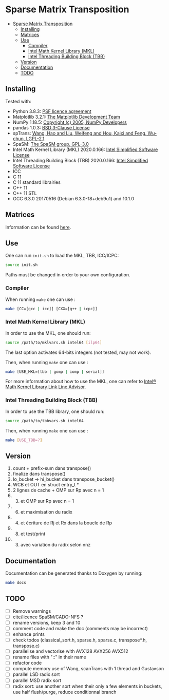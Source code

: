 # Sparse Matrix Transposition

- [Sparse Matrix Transposition](#sparse-matrix-transposition)
  - [Installing](#installing)
  - [Matrices](#matrices)
  - [Use](#use)
    - [Compiler](#compiler)
    - [Intel Math Kernel Library (MKL)](#intel-math-kernel-library-mkl)
    - [Intel Threading Building Block (TBB)](#intel-threading-building-block-tbb)
  - [Version](#version)
  - [Documentation](#documentation)
  - [TODO](#todo)

## Installing

Tested with:

- Python 3.8.3: [PSF licence agreement](https://docs.python.org/3/license.html)
- Matplotlib 3.2.1: [The Matplotlib Development Team](https://matplotlib.org/3.2.1/users/license.html)
- NumPy 1.18.5: [Copyright (c) 2005, NumPy Developers](https://numpy.org/doc/stable/license.html)
- pandas 1.0.3: [BSD 3-Clause License](https://pandas.pydata.org/pandas-docs/stable/getting_started/overview.html)
- spTrans: [Wang, Hao and Liu, Weifeng and Hou, Kaixi and Feng, Wu-chun, LGPL-2.1](https://github.com/vtsynergy/sptrans)
- SpaSM: [The SpaSM group, GPL-3.0](https://github.com/cbouilla/spasm/)
- Intel Math Kernel Library (MKL) 2020.0.166: [Intel Simplified Software License](https://software.intel.com/content/www/us/en/develop/articles/end-user-license-agreement.html#inpage-nav-3)
- Intel Threading Building Block (TBB) 2020.0.166: [Intel Simplified Software License](https://software.intel.com/content/www/us/en/develop/articles/end-user-license-agreement.html#inpage-nav-3)
- ICC
- C 11
- C 11 standard librairies
- C++ 11
- C++ 11 STL
- GCC 6.3.0 20170516 (Debian 6.3.0-18+deb9u1) and 10.1.0

## Matrices

Information can be found [here](matrices.md).

## Use

One can run `init.sh` to load the MKL, TBB, ICC/ICPC:

```sh
source init.sh
```

Paths must be changed in order to your own configuration.

### Compiler

When running `make` one can use :

```sh
make [CC=[gcc | icc]] [CXX=[g++ | icpc]]
```

### Intel Math Kernel Library (MKL)

In order to use the MKL, one should run:

```sh
source /path/to/mklvars.sh intel64 [ilp64]
```

The last option activates 64-bits integers (not tested, may not work).

Then, when running `make` one can use :

```sh
make [USE_MKL=[tbb | gomp | iomp | serial]]
```

For more information about how to use the MKL, one can refer to [Intel® Math Kernel Library Link Line Advisor](https://software.intel.com/content/www/us/en/develop/articles/intel-mkl-link-line-advisor.html).

### Intel Threading Building Block (TBB)

In order to use the TBB library, one should run:

```sh
source /path/to/tbbvars.sh intel64
```

Then, when running `make` one can use :

```sh
make [USE_TBB=?]
```

## Version

1. count + prefix-sum dans transpose()
2. finalize dans transpose()
3. lo_bucket -> hi_bucket dans transpose_bucket()
4. WCB et OUT en struct entry_t *
5. 2 lignes de cache + OMP sur Rp avec n = 1
6. 3. et OMP sur Rp avec n = 1
7. 6. et maximisation du radix
8. 4. et écriture de Rj et Rx dans la boucle de Rp
9. 8. et test/print
10. 3. avec variation du radix selon nnz

## Documentation

Documentation can be generated thanks to Doxygen by running:

```sh
make docs
```

## TODO

- [ ] Remove warnings
- [ ] cite/licence SpaSM/CADO-NFS ?
- [ ] rename versions, keep 3 and 10
- [ ] comment code and make the doc (comments may be incorrect)
- [ ] enhance prints
- [ ] check todos (classical_sort.h, sparse.h, sparse.c, transpose*.h, transpose.c)
- [ ] parallelise and vectorise with AVX128 AVX256 AVX512
- [ ] rename files with "::" in their name
- [ ] refactor code
- [ ] compute memory use of Wang, scanTrans with 1 thread and Gustavson
- [ ] parallel LSD radix sort
- [ ] parallel MSD radix sort
- [ ] radix sort:  use another sort when their only a few elements in buckets, use half flush/purge, reduce conditionnal branch
